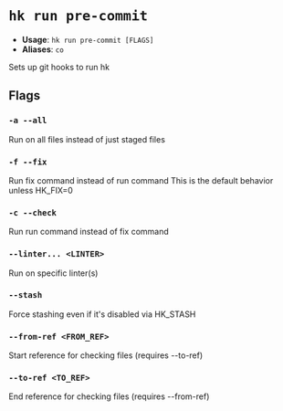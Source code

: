 # `hk run pre-commit`

- **Usage**: `hk run pre-commit [FLAGS]`
- **Aliases**: `co`

Sets up git hooks to run hk

## Flags

### `-a --all`

Run on all files instead of just staged files

### `-f --fix`

Run fix command instead of run command This is the default behavior unless HK_FIX=0

### `-c --check`

Run run command instead of fix command

### `--linter... <LINTER>`

Run on specific linter(s)

### `--stash`

Force stashing even if it's disabled via HK_STASH

### `--from-ref <FROM_REF>`

Start reference for checking files (requires --to-ref)

### `--to-ref <TO_REF>`

End reference for checking files (requires --from-ref)
